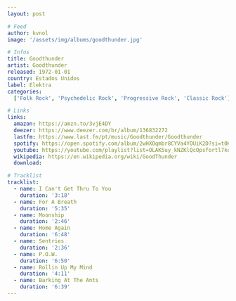 ```yaml
---
layout: post

# Feed
author: kvnol
image: '/assets/img/albums/goodthunder.jpg'

# Infos
title: Goodthunder
artist: Goodthunder
released: 1972-01-01
country: Estados Unidos
label: Elektra
categories:
  ['Folk Rock', 'Psychedelic Rock', 'Progressive Rock', 'Classic Rock']

# Links
links:
  amazon: https://amzn.to/3vjE4DY
  deezer: https://www.deezer.com/br/album/136832272
  lastfm: https://www.last.fm/pt/music/Goodthunder/Goodthunder
  spotify: https://open.spotify.com/album/2wHXOqmbr8CYVa4YOUiK2D?si=t0KxIjZmSCyC5-7JIq0Vsg
  youtube: https://youtube.com/playlist?list=OLAK5uy_kNZKlQcOpsfortl7koFKt77Q6Tt4yc_AE
  wikipedia: https://en.wikipedia.org/wiki/GoodThunder
  download:

# Tracklist
tracklist:
  - name: I Can't Get Thru To You
    duration: '3:18'
  - name: For A Breath
    duration: '5:35'
  - name: Moonship
    duration: '2:46'
  - name: Home Again
    duration: '6:48'
  - name: Sentries
    duration: '2:36'
  - name: P.O.W.
    duration: '6:50'
  - name: Rollin Up My Mind
    duration: '4:11'
  - name: Barking At The Ants
    duration: '6:39'
---
```

